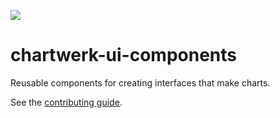 ![](https://www.politico.com/interactives/cdn/images/badge.svg)

# chartwerk-ui-components

Reusable components for creating interfaces that make charts.

See the [contributing guide](./Contributing.md).

